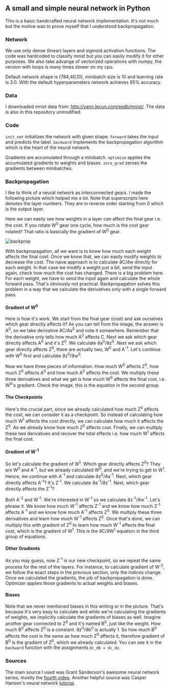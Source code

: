 ## A small and simple neural network in Python

This is a basic handcrafted neural network implementation. It's not much but the motive was to prove myself that I understood backpropagation.

### Network
We use only dense (linear) layers and sigmoid activation functions. The code was hardcoded to classify mnist but you can easily modify it for other purposes.
We also take advange of vectorized operations with numpy, the version with loops is many times slower on my cpu.

Default network shape is (784,40,10), minibatch size is 10 and learning rate is 3.0. With the default hyperparameters network achieves 95% accuracy.

### Data
I downloaded mnist data from: http://yann.lecun.com/exdb/mnist/. The data is also in this repository unmodified.

### Code
`init_net` initializes the network with given shape. `forward` takes the input and predicts the label. `backward` implements the backpropagation algorithm which is the heart of the neural network.

Gradients are accumulated through a minibatch. `optimize` applies the accumulated gradients to weights and biases. `zero_grad` zeroes the gradients between minibatches.

### Backpropagation
I like to think of a neural network as interconnected gears. I made the following picture which helped me a lot. Note that  superscripts here denotes the layer numbers. They are in reverse order starting from 0 which is the output layer.

Here we can easily see how weights in a layer can affect the final gear i.e. the cost. If you rotate W<sup>0</sup> gear one cycle, how much is the cost gear rotated? That ratio is basically the gradient of W<sup>0</sup> gear.

![backprop](https://drive.google.com/uc?export=view&id=1nIFRo3lRl86xfE9aW26FUmvJ52YbPQ-2)

With backpropagation, all we want is to know how much each weight affects the final cost. Once we know that, we can easily modify weights to decrease the cost. The naive approach is to calculate &part;C/&part;w directly for each weight. In that case we modify a weight just a bit, send the input again, check how much the cost has changed. There is a big problem here. For each weight, we have to send the input again and calculate the whole forward pass. That's obviously not practical.
Backpropagation solves this problem in a way that we calculate the derivatives only with a single forward pass.

#### Gradient of W<sup>0</sup>
Here is how it's work. We start from the final gear (cost) and ask ourselves which gear directly affects it? As you can tell from the image, the answer is A<sup>0</sup>, so we take derivative &part;C/&part;a<sup>0</sup> and note it somewhere. Remember that the derivative only tells how much A<sup>0</sup> affects C. Next we ask which gear directly affects A<sup>0</sup> and it's Z<sup>0</sup>. We calculate &part;a<sup>0</sup>/&part;z<sup>0</sup>. Next we ask which gear directly affects Z<sup>0</sup>, there are actually two, W<sup>0</sup> and A<sup>-1</sup>. Let's continue with W<sup>0</sup> first and calculate &part;z<sup>0</sup>/&part;w<sup>0</sup>.

Now we have three pieces of information. How much W<sup>0</sup> affects Z<sup>0</sup>, how much Z<sup>0</sup> affects A<sup>0</sup> and how much A<sup>0</sup> affects the cost. We multiply these three derivatives and what we get is how much W<sup>0</sup> affects the final cost, i.e. W<sup>0</sup>'s gradient. Check the image, this is the equation in the second group.

#### The Checkpoints
Here's the crucial part, since we already calculated how much Z<sup>0</sup> affects the cost, we can consider it as a checkpoint. So instead of calculating how much W<sup>1</sup> affects the cost directly, we can calculate how much it affects the Z<sup>0</sup>. As we already know how much Z<sup>0</sup> affects cost. Finally, we can multiply these two derivatives and recover the total effects i.e. how much W<sup>1</sup> affects the final cost.

#### Gradient of W<sup>-1</sup>
So let's calculate the gradient of W<sup>1</sup>. Which gear directly affects Z<sup>0</sup>? They are W<sup>0</sup> and A<sup>-1</sup>, but we already calculated W<sup>0</sup>, and we're trying to get to W<sup>1</sup>. Hence, we continue with A<sup>-1</sup> and calculate &part;z<sup>0</sup>/&part;a<sup>-1</sup>. Next, which gear directly affects A<sup>-1</sup>? It's Z<sup>-1</sup>. We calculate &part;a<sup>-1</sup>/&part;z<sup>-1</sup>. Next, which gear directly affects the Z<sup>-1</sup>?

Both A<sup>-2</sup> and W<sup>-1</sup>. We're interested in W<sup>-1</sup> so we calculate &part;z<sup>-1</sup>/&part;w<sup>-1</sup>. Let's phrase it. We know how much W<sup>-1</sup> affects Z<sup>-1</sup> and we know how much Z<sup>-1</sup> affects A<sup>-1</sup> and we know how much A<sup>-1</sup> affects Z<sup>0</sup>. We multiply these three derivatives and learn how much W<sup>-1</sup> affects Z<sup>0</sup>. Once that's done, we can multiply this with gradient of Z<sup>0</sup> to learn how much W<sup>-1</sup> affects the final cost, which is the gradient of W<sup>1</sup>. This is the &part;C/&part;W<sup>1</sup> equation in the third group of equations.

#### Other Gradients
As you may guess, now Z<sup>-1</sup> is our new checkpoint, so we repeat the same process for the rest of the layers. For instance, to calculate gradient of W<sup>-2</sup>, we follow the exact steps in the previous section, only the indices change. Once we calculated the gradients, the job of backpropagation is done. Optimizer applies those gradients to actual weights and biases.

#### Biases

Note that we never mentioned biases in this writing or in the picture. That's because it's very easy to calculate and while we're calculating the gradients of weights, we implicitly calculate the gradients of biases as well. Imagine another gear connected to Z<sup>0</sup> and it's named B<sup>0</sup>, just like the weight. How much B<sup>0</sup> affects Z<sup>0</sup> is a constant. &part;z<sup>0</sup>/&part;b<sup>0</sup> is actually 1. So how much B<sup>0</sup> affects the cost is the same as how much Z<sup>0</sup> affects it, therefore gradient of B<sup>0</sup> is the gradient of Z<sup>0</sup>, which we already calculated. You can see it in the `backward` function with the assignments `dc_db = dc_dz`.

### Sources

The main source I used was Grant Sanderson's awesome neural network series, mostly the [fourth video](https://www.youtube.com/watch?v=tIeHLnjs5U8&list=PLZHQObOWTQDNU6R1_67000Dx_ZCJB-3pi&index=4).
Another helpful source was Casper Hansen's neural network [tutorial](https://mlfromscratch.com/neural-networks-explained).
